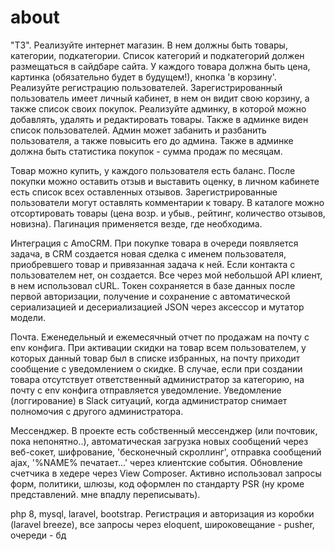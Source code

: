 # about
"ТЗ". Реализуйте интернет магазин. В нем должны быть товары, категории, подкатегории. Список категорий и подкатегорий должен размещаться в сайдбаре сайта. У каждого товара должна быть цена, картинка (обязательно будет в будущем!), кнопка 'в корзину'. Реализуйте регистрацию пользователей. Зарегистрированный пользователь имеет личный кабинет, в нем он видит свою корзину, а также список своих покупок. Реализуйте админку, в которой можно добавлять, удалять и редактировать товары. Также в админке виден список пользователей. Админ может забанить и разбанить пользователя, а также повысить его до админа. Также в админке должна быть статистика покупок - сумма продаж по месяцам.

Товар можно купить, у каждого пользователя есть баланс. После покупки можно оставить отзыв и выставить оценку, в личном кабинете есть список всех оставленных отзывов. Зарегистрированные пользователи могут оставлять комментарии к товару. В каталоге можно отсортировать товары (цена возр. и убыв., рейтинг, количество отзывов, новизна). Пагинация применяется везде, где необходима.

Интеграция с AmoCRM. При покупке товара в очереди появляется задача, в CRM создается новая сделка с именем пользователя, приобревшего товар и привязанная задача к ней. Если контакта с пользователем нет, он создается. Все через мой небольшой API клиент, в нем использовал cURL. Токен сохраняется в базе данных после первой авторизации, получение и сохранение с автоматической сериализацией и десериализацией JSON через аксессор и мутатор модели.

Почта. Еженедельный и ежемесячный отчет по продажам на почту с env конфига. При активации скидки на товар всем пользователем, у которых данный товар был в списке избранных, на почту приходит сообщение с уведомлением о скидке. В случае, если при создании товара отсутствует ответственный администратор за категорию, на почту с env конфига отправляется уведомление. Уведомление (логгирование) в Slack ситуаций, когда администратор снимает полномочия с другого администратора.

Мессенджер. В проекте есть собственный мессенджер (или почтовик, пока непонятно..), автоматическая загрузка новых сообщений через веб-сокет, шифрование, 'бесконечный скроллинг', отправка сообщений ajax, '%NAME% печатает...' через клиентские события. Обновление счетчика в хедере через View Composer.
Активно использовал запросы форм, политики, шлюзы, код оформлен по стандарту PSR (ну кроме представлений. мне впадлу переписывать).

php 8, mysql, laravel, bootstrap. Регистрация и авторизация из коробки (laravel breeze), все запросы через eloquent, широковещание - pusher, очереди - бд

